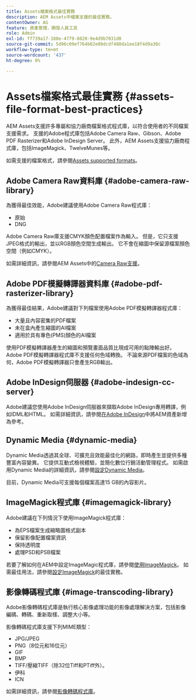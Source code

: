 ```yaml
---
title: Assets檔案格式最佳實務
description: AEM Assets中檔案支援的最佳實務。
contentOwner: AG
feature: 資產管理，開發人員工具
role: Admin
exl-id: ff739a17-188e-4779-8820-9e4d9b7031d0
source-git-commit: 5d96c09ef764b02e08dcdf480da1ee18f4d9a30c
workflow-type: tm+mt
source-wordcount: '437'
ht-degree: 0%

---
```


# Assets檔案格式最佳實務 {#assets-file-format-best-practices}

AEM Assets支援許多專屬和協力廠商檔案格式程式庫，以符合使用者的不同檔案支援需求。 支援的Adobe程式庫包括Adobe Camera Raw、Gibson、Adobe PDF Rasterizer和Adobe InDesign Server。 此外，AEM Assets支援協力廠商程式庫，包括ImageMagick、TwelveMunes等。

如需支援的檔案格式，請參閱[Assets supported formats](assets-formats.md)。

## Adobe Camera Raw資料庫 {#adobe-camera-raw-library}

為獲得最佳效能，Adobe建議使用Adobe Camera Raw程式庫：

* 原始
* DNG

Adobe Camera Raw庫支援CMYK顏色配置檔案作為輸入。 但是，它只支援JPEG格式的輸出，並以RGB顏色空間生成輸出。 它不會在縮圖中保留源檔案顏色空間（例如CMYK）。

如需詳細資訊，請參閱AEM Assets中的[Camera Raw支援](camera-raw.md)。

## Adobe PDF模擬轉譯器資料庫 {#adobe-pdf-rasterizer-library}

為獲得最佳結果，Adobe建議對下列檔案使用Adobe PDF模擬轉譯器程式庫：

* 大量且內容密集的PDF檔案
* 未在盒內產生縮圖的AI檔案
* 適用於具有專色(PMS)顏色的AI檔案

使用PDF模擬轉譯器產生的縮圖和預覽畫面品質比現成可用的點陣輸出好。 Adobe PDF模擬轉譯器程式庫不支援任何色域轉換。 不論來源PDF檔案的色域為何，Adobe PDF模擬轉譯器只會產生RGB輸出。

## Adobe InDesign伺服器 {#adobe-indesign-cc-server}

Adobe建議您使用Adobe InDesign伺服器來擷取Adobe InDesign專用轉譯，例如IDML和HTML。 如需詳細資訊，請參閱[在Adobe InDesign](managing-linked-subassets.md#add-aem-assets-as-references-in-adobe-indesign)中將AEM資產新增為參考。

## Dynamic Media  {#dynamic-media}

Dynamic Media透過其全球、可擴充且效能最佳化的網路，即時產生並提供多種豐富內容變異。 它提供互動式檢視體驗，並簡化數位行銷活動管理程式。 如需啟用Dynamic Media的詳細資訊，請參閱[設定Dynamic Media](config-dynamic.md)。

目前，Dynamic Media可支援每個檔案高達15 GB的內容影片。

## ImageMagick程式庫 {#imagemagick-library}

Adobe建議在下列情況下使用ImageMagick程式庫：

* 為EPS檔案生成縮略圖格式副本
* 保留影像配置檔案資訊
* 保持透明度
* 處理PSD和PSB檔案

若要了解如何在AEM中設定ImageMagic程式庫，請參閱[使用ImageMagick](media-handlers.md#an-example-using-imagemagick)。 如需最佳用法，請參閱[設定ImageMagick](best-practices-for-imagemagick.md)的最佳實務。

## 影像轉碼程式庫 {#image-transcoding-library}

Adobe影像轉碼程式庫是執行核心影像處理功能的影像處理解決方案，包括影像編碼、轉碼、重新取樣、調整大小等。

影像轉碼程式庫支援下列MIME類型：

* JPG/JPEG
* PNG（8位元和16位元）
* GIF
* BMP
* TIFF/壓縮TIFF（除32位Tiff和PTiff外）。
* 伊科
* ICN

如需詳細資訊，請參閱[影像轉碼程式庫](imaging-transcoding-library.md)。
